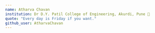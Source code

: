 ```yaml
---
name: Atharva Chavan
institution: Dr D.Y. Patil College of Engineering, Akurdi, Pune 🚩
quote: "Every day is Friday if you want."
github_user: AtharvaChavan
---
```

